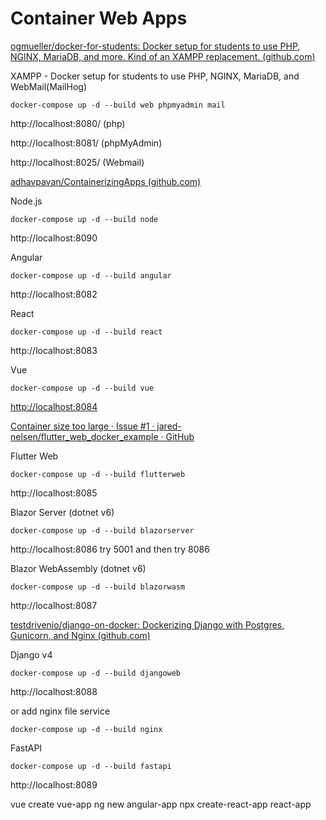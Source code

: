 # Container Web Apps

[ogmueller/docker-for-students: Docker setup for students to use PHP, NGINX, MariaDB, and more. Kind of an XAMPP replacement. (github.com)](https://github.com/ogmueller/docker-for-students)

XAMPP - Docker setup for students to use PHP, NGINX, MariaDB, and WebMail(MailHog)

```
docker-compose up -d --build web phpmyadmin mail
```

http://localhost:8080/ (php)

http://localhost:8081/ (phpMyAdmin)

http://localhost:8025/ (Webmail)

[adhavpavan/ContainerizingApps (github.com)](https://github.com/adhavpavan/ContainerizingApps)

Node.js

```
docker-compose up -d --build node
```

http://localhost:8090

Angular

```
docker-compose up -d --build angular
```

http://localhost:8082

React

```
docker-compose up -d --build react
```

http://localhost:8083

Vue

```
docker-compose up -d --build vue
```

[http://localhost:8084]()

[Container size too large · Issue #1 · jared-nelsen/flutter_web_docker_example · GitHub](https://github.com/jared-nelsen/flutter_web_docker_example/issues/1#issuecomment-986097288)

Flutter Web

```
docker-compose up -d --build flutterweb
```

http://localhost:8085

Blazor Server (dotnet v6) 

```
docker-compose up -d --build blazorserver
```

http://localhost:8086 try 5001 and then try 8086

Blazor WebAssembly (dotnet v6)

```
docker-compose up -d --build blazorwasm
```

http://localhost:8087

[testdrivenio/django-on-docker: Dockerizing Django with Postgres, Gunicorn, and Nginx (github.com)](https://github.com/testdrivenio/django-on-docker)

Django v4

```
docker-compose up -d --build djangoweb
```

http://localhost:8088

or add nginx file service

```
docker-compose up -d --build nginx
```

FastAPI

```
docker-compose up -d --build fastapi
```

http://localhost:8089


vue create vue-app
ng new angular-app
npx create-react-app react-app